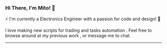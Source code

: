 ### Hi There, I'm Mito! 👋

⚡ I'm currently a Electronics Engineer with a passion for code and design! 🎨

I love making new scripts for trading and tasks automation . Feel free to browse around at my previous work , or message me to chat.


<!-- writing ends -->


---

